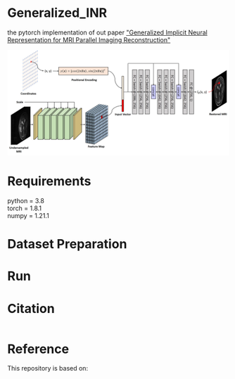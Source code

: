 # Generalized_INR  
the pytorch implementation of out paper ["Generalized Implicit Neural Representation for MRI Parallel Imaging Reconstruction"](http://)

![Overview_of_Generalized_INR](./multi_scale_recon/model.jpg)

# Requirements  
python = 3.8  
torch = 1.8.1  
numpy = 1.21.1  

# Dataset Preparation 

# Run


# Citation  
```bash

```

# Reference

This repository is based on:  

